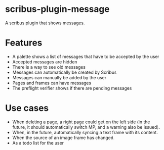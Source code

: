 # scribus-plugin-message

A scribus plugin that shows messages.

# Features

- A palette shows a list of messages that have to be accepted by the user
- Accepted messages are hidden
- There is a way to see old messages
- Messages can automatically be created by Scribus
- Messages can manually be added by the user
- Pages and frames can have messages
- The preflight verifier shows if there are pending messages

# Use cases

- When deleting a page, a right page could get on the left side (in the future, it should automatically switch MP, and a warning also be issued).
- When, in the future,  automatically syncing a text frame with its content.
- When the source of an image frame has changed.
- As a todo list for the user
